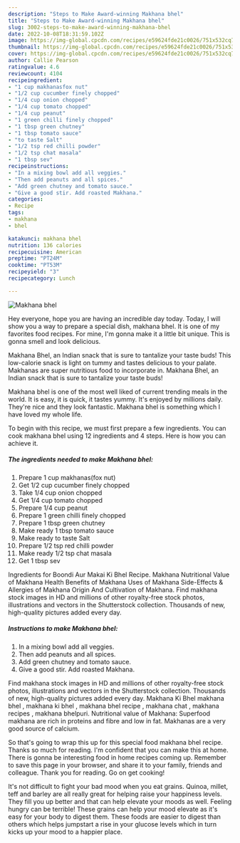 ```yaml
---
description: "Steps to Make Award-winning Makhana bhel"
title: "Steps to Make Award-winning Makhana bhel"
slug: 3002-steps-to-make-award-winning-makhana-bhel
date: 2022-10-08T18:31:59.102Z
image: https://img-global.cpcdn.com/recipes/e59624fde21c0026/751x532cq70/makhana-bhel-recipe-main-photo.jpg
thumbnail: https://img-global.cpcdn.com/recipes/e59624fde21c0026/751x532cq70/makhana-bhel-recipe-main-photo.jpg
cover: https://img-global.cpcdn.com/recipes/e59624fde21c0026/751x532cq70/makhana-bhel-recipe-main-photo.jpg
author: Callie Pearson
ratingvalue: 4.6
reviewcount: 4104
recipeingredient:
- "1 cup makhanasfox nut"
- "1/2 cup cucumber finely chopped"
- "1/4 cup onion chopped"
- "1/4 cup tomato chopped"
- "1/4 cup peanut"
- "1 green chilli finely chopped"
- "1 tbsp green chutney"
- "1 tbsp tomato sauce"
- "to taste Salt"
- "1/2 tsp red chilli powder"
- "1/2 tsp chat masala"
- "1 tbsp sev"
recipeinstructions:
- "In a mixing bowl add all veggies."
- "Then add peanuts and all spices."
- "Add green chutney and tomato sauce."
- "Give a good stir. Add roasted Makhana."
categories:
- Recipe
tags:
- makhana
- bhel

katakunci: makhana bhel 
nutrition: 136 calories
recipecuisine: American
preptime: "PT24M"
cooktime: "PT53M"
recipeyield: "3"
recipecategory: Lunch

---
```



![Makhana bhel](https://img-global.cpcdn.com/recipes/e59624fde21c0026/751x532cq70/makhana-bhel-recipe-main-photo.jpg)

Hey everyone, hope you are having an incredible day today. Today, I will show you a way to prepare a special dish, makhana bhel. It is one of my favorites food recipes. For mine, I'm gonna make it a little bit unique. This is gonna smell and look delicious.

Makhana Bhel, an Indian snack that is sure to tantalize your taste buds! This low-calorie snack is light on tummy and tastes delicious to your palate. Makhanas are super nutritious food to incorporate in. Makhana Bhel, an Indian snack that is sure to tantalize your taste buds!

Makhana bhel is one of the most well liked of current trending meals in the world. It is easy, it is quick, it tastes yummy. It's enjoyed by millions daily. They're nice and they look fantastic. Makhana bhel is something which I have loved my whole life.


To begin with this recipe, we must first prepare a few ingredients. You can cook makhana bhel using 12 ingredients and 4 steps. Here is how you can achieve it.

<!--inarticleads1-->

##### The ingredients needed to make Makhana bhel:

1. Prepare 1 cup makhanas(fox nut)
1. Get 1/2 cup cucumber finely chopped
1. Take 1/4 cup onion chopped
1. Get 1/4 cup tomato chopped
1. Prepare 1/4 cup peanut
1. Prepare 1 green chilli finely chopped
1. Prepare 1 tbsp green chutney
1. Make ready 1 tbsp tomato sauce
1. Make ready to taste Salt
1. Prepare 1/2 tsp red chilli powder
1. Make ready 1/2 tsp chat masala
1. Get 1 tbsp sev


Ingredients for Boondi Aur Makai Ki Bhel Recipe. Makhana Nutritional Value of Makhana Health Benefits of Makhana Uses of Makhana Side-Effects &amp; Allergies of Makhana Origin And Cultivation of Makhana. Find makhana stock images in HD and millions of other royalty-free stock photos, illustrations and vectors in the Shutterstock collection. Thousands of new, high-quality pictures added every day. 

<!--inarticleads2-->

##### Instructions to make Makhana bhel:

1. In a mixing bowl add all veggies.
1. Then add peanuts and all spices.
1. Add green chutney and tomato sauce.
1. Give a good stir. Add roasted Makhana.


Find makhana stock images in HD and millions of other royalty-free stock photos, illustrations and vectors in the Shutterstock collection. Thousands of new, high-quality pictures added every day. Makhana Ki Bhel makhana bhel , makhana ki bhel , makhana bhel recipe , makhana chat , makhana recipes , makhana bhelpuri. Nutritional value of Makhana: Superfood makhana are rich in proteins and fibre and low in fat. Makhanas are a very good source of calcium. 

So that's going to wrap this up for this special food makhana bhel recipe. Thanks so much for reading. I'm confident that you can make this at home. There is gonna be interesting food in home recipes coming up. Remember to save this page in your browser, and share it to your family, friends and colleague. Thank you for reading. Go on get cooking!

It's not difficult to fight your bad mood when you eat grains. Quinoa, millet, teff and barley are all really great for helping raise your happiness levels. They fill you up better and that can help elevate your moods as well. Feeling hungry can be terrible! These grains can help your mood elevate as it's easy for your body to digest them. These foods are easier to digest than others which helps jumpstart a rise in your glucose levels which in turn kicks up your mood to a happier place.

